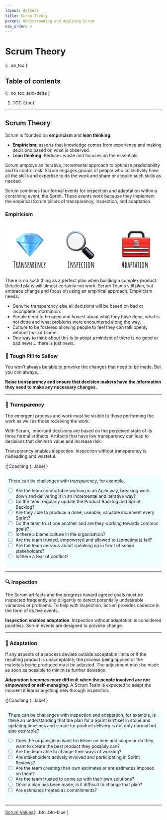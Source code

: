 ```yaml
---
layout: default
title: Scrum Theory
parent: Understanding and Applying Scrum
nav_order: 4
---
```

# Scrum Theory
{: .no_toc }

## Table of contents
{: .no_toc .text-delta }

1. TOC
{:toc}

---
## Scrum Theory

Scrum is founded on **empiricism** and **lean thinking**.

- **Empiricism**: asserts that knowledge comes from experience and making decisions based on what is observed.
- **Lean thinking**: Reduces waste and focuses on the essentials.

Scrum employs an iterative, incremental approach to optimise predictability and to control risk. Scrum engages groups of people who collectively have all the skills and expertise to do the work and share or acquire such skills as needed.

Scrum combines four formal events for inspection and adaptation within a containing event, the Sprint. These events work because they implement the empirical Scrum pillars of transparency, inspection, and adaptation.

### Empiricism

![](assets/scrum-theory-a8b2f700.png)

There is no such thing as a perfect plan when building a complex product. Detailed plans will almost certainly not work. Scrum Teams still plan, but embrace change and focus on using an empirical approach. Empiricism needs:

- Genuine transparency else all decisions will be based on bad or incomplete information.
- People need to be open and honest about what they have done, what is not done and what problems were encountered along the way.
- Culture to be fostered allowing people to feel they can talk openly without fear of blame.
- One way to think about this is to adopt a mindset of  there is no good or bad news… there is just news.

### 💊 Tough Pill to Sallow

You won’t always be able to provoke the changes that need to be made. But you can always...

**Raise transparency and ensure that decision makers have the information they need to make any necessary changes.**

---

### 💎 Transparency

The emergent process and work must be visible to those performing the work as well as those receiving the work.

With Scrum, important decisions are based on the perceived state of its three formal artifacts. Artifacts that have low transparency can lead to decisions that diminish value and increase risk.

Transparency enables inspection. Inspection without transparency is misleading and wasteful.

☝️Coaching
{: .label }
<div style="background-color: #f0fffe ; padding: 10px; border: none;">
There can be challenges with transparency, for example,

- [ ] Are the team comfortable working in an Agile way, breaking work down and delivering it in an incremental and iterative way?
- [ ] Do the team regularly update the Product Backlog and Sprint Backlog?
- [ ] Are they able to produce a done, useable, valuable increment every Sprint?
- [ ] Do the team trust one another and are they working towards common goals?
- [ ] Is there a blame culture in the organisation?
- [ ] Are the team trusted, empowered and allowed to (sometimes) fail?
- [ ] Are the team nervous about speaking up in front of senior stakeholders?
- [ ] Is there a fear of conflict?
</div>

---

### 🔍 Inspection

The Scrum artifacts and the progress toward agreed goals must be inspected frequently and diligently to detect potentially undesirable variances or problems. To help with inspection, Scrum provides cadence in the form of its five events.

**Inspection enables adaptation**. Inspection without adaptation is considered pointless. Scrum events are designed to provoke change.

---

### 🧰 Adaptation

If any aspects of a process deviate outside acceptable limits or if the resulting product is unacceptable, the process being applied or the materials being produced must be adjusted. The adjustment must be made as soon as possible to minimise further deviation.

**Adaptation becomes more difficult when the people involved are not empowered or self-managing**. A Scrum Team is expected to adapt the moment it learns anything new through inspection.

☝️Coaching
{: .label }
<div style="background-color: #f0fffe ; padding: 10px; border: none;">
There can be challenges with inspection and adaptation, for example,
Is there an understanding that the plan for a Sprint isn’t set in stone and updating timelines and scope for product delivery is not only normal but also desirable?

- [ ] Does the organisation want to deliver on time and scope or do they want to create the best product they possibly can?
- [ ] Are the team able to change their ways of working?
- [ ] Are stakeholders actively involved and participating in Sprint Reviews?
- [ ] Are the team creating their own estimates or are estimates imposed on them?
- [ ] Are the team trusted to come up with their own solutions?
- [ ] Once a plan has been made, is it difficult to change that plan?
- [ ] Are estimates treated as commitments?
</div>


---

[Scrum Values](https://iamjackreed.github.io/psm/docs/understanding-and-applying-scrum/scrum-values/){: .btn .btn-blue }
